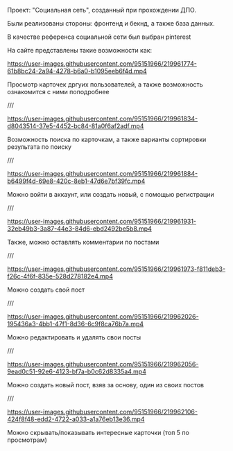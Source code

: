 Проект: "Социальная сеть", созданный при прохождении ДПО.

Были реализованы стороны: фронтенд и бекнд, а также база данных.

В качестве референса социальной сети был выбран pinterest

На сайте представлены такие возможности как:
  
https://user-images.githubusercontent.com/95151966/219961774-61b8bc24-2a94-4278-b6a0-b1095eeb6f4d.mp4

Просмотр карточек дргуих пользователей, а также возможность ознакомится с ними поподробнее

///

https://user-images.githubusercontent.com/95151966/219961834-d8043514-37e5-4452-bc84-81a0f6af2adf.mp4

Возможность поиска по карточкам, а также варианты сортировки результата по поиску

///

https://user-images.githubusercontent.com/95151966/219961884-b6499f4d-69e8-420c-8eb1-47d6e7bf39fc.mp4

Можно войти в аккаунт, или создать новый, с помощью регистрации

///

https://user-images.githubusercontent.com/95151966/219961931-32eb49b3-3a87-44e3-84d6-ebd2492be5b8.mp4

Также, можно оставлять комментарии по постами

///
  
https://user-images.githubusercontent.com/95151966/219961973-f811deb3-f26c-4f6f-835e-528d278182e4.mp4

Можно создать свой пост

///

https://user-images.githubusercontent.com/95151966/219962026-195436a3-4bb1-47f1-8d36-6c9f8ca76b7a.mp4

Можно редактировать и удалять свои посты

///

https://user-images.githubusercontent.com/95151966/219962056-9ead0c51-92e6-4123-bf7a-b0c62d8335a4.mp4

Можно создать новый пост, взяв за основу, один из своих постов

///

https://user-images.githubusercontent.com/95151966/219962106-424f8f48-edd2-4722-a033-a1a76eb13e36.mp4

Можно скрывать/показывать интересные карточки (топ 5 по просмотрам)
